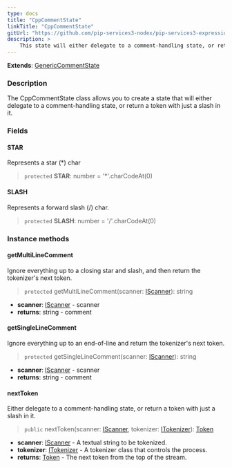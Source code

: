 ```yaml
---
type: docs
title: "CppCommentState"
linkTitle: "CppCommentState"
gitUrl: "https://github.com/pip-services3-nodex/pip-services3-expressions-nodex"
description: > 
    This state will either delegate to a comment-handling state, or return a token with just a slash in it.
---
```


**Extends**: [GenericCommentState](../generic_comment_state)

### Description
The CppCommentState class allows you to create a state that will either delegate to a comment-handling state, or return a token with just a slash in it.

### Fields

<span class="hide-title-link">

#### STAR
Represents a star (*) char
> `protected` **STAR**: number = '*'.charCodeAt(0)

#### SLASH
Represents a forward slash (/) char.
> `protected` **SLASH**: number = '/'.charCodeAt(0)

</span>



### Instance methods

#### getMultiLineComment
Ignore everything up to a closing star and slash, and then return the tokenizer's next token.

> `protected` getMultiLineComment(scanner: [IScanner](../../../io/iscanner)): string

- **scanner**: [IScanner](../../../io/iscanner) - scanner
- **returns**: string - comment

#### getSingleLineComment
Ignore everything up to an end-of-line and return the tokenizer's next token.

> `protected` getSingleLineComment(scanner: [IScanner](../../../io/iscanner)): string

- **scanner**: [IScanner](../../../io/iscanner) - scanner
- **returns**: string - comment

#### nextToken
Either delegate to a comment-handling state, or return a token with just a slash in it.

> `public` nextToken(scanner: [IScanner](../../../io/iscanner), tokenizer: [ITokenizer](../../itokenizer)): [Token](../../token)

- **scanner**: [IScanner](../../../io/iscanner) - A textual string to be tokenized.
- **tokenizer**: [ITokenizer](../../itokenizer) - A tokenizer class that controls the process.
- **returns**: [Token](../../token) - The next token from the top of the stream.
